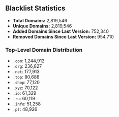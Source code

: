 ## Blacklist Statistics

- **Total Domains:** 2,819,546
- **Unique Domains:** 2,819,546
- **Added Domains Since Last Version:** 752,340
- **Removed Domains Since Last Version:** 954,710

### Top-Level Domain Distribution

-  `.com`: 1,244,912
-  `.org`: 236,827
-  `.net`: 177,913
-  `.top`: 80,688
-  `.shop`: 77,120
-  `.xyz`: 70,122
-  `.io`: 61,329
-  `.ru`: 60,119
-  `.info`: 51,258
-  `.pl`: 48,926
